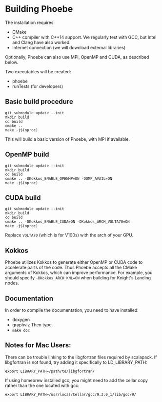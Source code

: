 # Building Phoebe
The installation requires:
* CMake
* C++ compiler with C++14 support. We regularly test with GCC, but Intel and Clang have also worked.
* Internet connection (we will download external libraries)

Optionally, Phoebe can also use MPI, OpenMP and CUDA, as described below.

Two executables will be created:
* phoebe
* runTests (for developers)

## Basic build procedure
```
git submodule update --init
mkdir build
cd build
cmake ..
make -j$(nproc)
```

This will build a basic version of Phoebe, with MPI if available.

## OpenMP build
```
git submodule update --init
mkdir build
cd build
cmake .. -DKokkos_ENABLE_OPENMP=ON -DOMP_AVAIL=ON
make -j$(nproc)
```

## CUDA build
```
git submodule update --init
mkdir build
cd build
cmake .. -DKokkos_ENABLE_CUDA=ON -DKokkos_ARCH_VOLTA70=ON
make -j$(nproc)
```
Replace `VOLTA70` (which is for V100s) with the arch of your GPU.

## Kokkos
Phoebe utilizes Kokkos to generate either OpenMP or CUDA code to accelerate parts of the code.
Thus Phoebe accepts all the CMake arguments of Kokkos, which can improve performance.
For example, you should specify `-DKokkos_ARCH_KNL=ON` when building for Knight's Landing nodes.


## Documentation
In order to compile the documentation, you need to have installed:
* doxygen
* graphviz
Then type
* `make doc`


## Notes for Mac Users:
There can be trouble linking to the libgfortran files required by scalapack.
If libgfortran is not found, try adding it specifically to LD_LIBRARY_PATH:
```
export LIBRARY_PATH=/path/to/libgfortran/
```
If using homebrew installed gcc, you might need to add the cellar copy rather than the
one located with gcc:
```
export LIBRARY_PATH=/usr/local/Cellar/gcc/9.3.0_1/lib/gcc/9/
```

